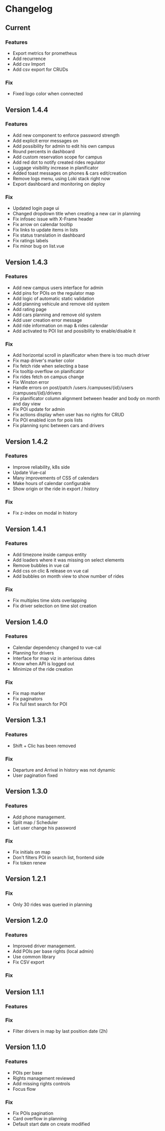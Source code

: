 # Changelog
## Current
### Features
* Export metrics for prometheus
* Add recurrence
* Add csv Import
* Add csv export for CRUDs
### Fix
* Fixed logo color when connected
## Version 1.4.4
### Features
* Add new component to enforce password strength
* Add explicit error messages on 
* Add possibility for admin to edit his own campus
* Round percents in dashboard
* Add custom reservation scope for campus
* Add red dot to notify created rides regulator
* Luggage visibility increase in planificator
* Added toast messages on phones & cars edit/creation
* Remove logs menu, using Loki stack right now
* Export dashboard and monitoring on deploy
### Fix
* Updated login page ui
* Changed dropdown title when creating a new car in planning
* Fix infosec issue with X-Frame header
* Fix arrow on calendar tooltip
* Fix links to update items in lists
* Fix status translation in dashboard
* Fix ratings labels
* Fix minor bug on list.vue
## Version 1.4.3
### Features
* Add new campus users interface for admin
* Add pins for POIs on the regulator map
* Add logic of automatic static validation
* Add planning vehicule and remove old system
* Add rating page
* Add cars planning and remove old system
* Add user creation error message
* Add ride information on map & rides calendar
* Add activated to POI list and possibility to enable/disable it
### Fix
* Add horizontal scroll in planificator when there is too much driver
* Fix map driver's marker color
* Fix fetch ride when selecting a base
* Fix tooltip overflow on planificator
* Fix rides fetch on campus change
* Fix Winston error
* Handle errors on post/patch /users /campuses/{id}/users /campuses/{id}/drivers
* Fix planificator column alignment between header and body on month and day view
* Fix POI update for admin
* Fix actions display when user has no rights for CRUD
* Fix POI enabled icon for pois lists
* Fix planning sync between cars and drivers
## Version 1.4.2
### Features
* Improve reliability, k8s side
* Update Vue-cal 
* Many improvements of CSS of calendars
* Make hours of calendar configurable
* Show origin or the ride in export / history
### Fix
* Fix z-index on modal in history
## Version 1.4.1
### Features
* Add timezone inside campus entity
* Add loaders where it was missing on select elements
* Remove bubbles in vue cal
* Add css on clic & release on vue cal
* Add bubbles on month view to show number of rides
### Fix
* Fix multiples time slots overlapping
* Fix driver selection on time slot creation
## Version 1.4.0
### Features
* Calendar dependency changed to vue-cal
* Planning for drivers
* Interface for map viz in anterious dates
* Know when API is logged out
* Minimize of the ride creation
### Fix
* Fix map marker
* Fix paginators
* Fix full text search for POI
## Version 1.3.1
### Features
 * Shift + Clic has been removed
### Fix
* Departure and Arrival in history was not dynamic
* User pagination fixed
## Version 1.3.0
### Features
* Add phone management.
* Split map / Scheduler
* Let user change his password
### Fix
* Fix initials on map
* Don't filters POI in search list, frontend side
* Fix token renew
## Version 1.2.1
### Fix
* Only 30 rides was queried in planning
## Version 1.2.0
### Features
* Improved driver management.
* Add POIs per base rights (local admin)
* Use common library
* Fix CSV export
### Fix
## Version 1.1.1
### Features
### Fix
* Filter drivers in map by last position date (2h)
## Version 1.1.0
### Features
* POIs per base
* Rights management reviewed
* Add missing rights controls
* Focus flow
### Fix
* Fix POIs pagination
* Card overflow in planning
* Default start date on create modified
